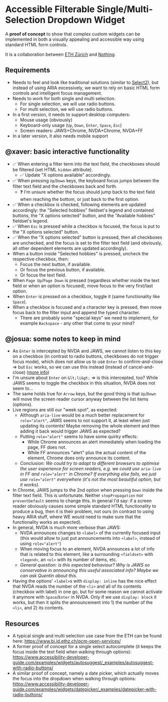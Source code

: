 # Accessible Filterable Single/Multi-Selection Dropdown Widget

A **proof of concept** to show that complex custom widgets can be implemented in both a visually appealing and accessible way using standard HTML form controls.

It is a collaboration between [ETH Zürich](https://ethz.ch) and [Nothing](https://www.nothing.ch).

## Requirements

- Needs to feel and look like traditional solutions (similar to [Select2](https://select2.org/getting-started/basic-usage)), but instead of using ARIA excessively, we want to rely on basic HTML form controls and intelligent focus management.
- Needs to work for both single and multi selection.
    - For single selection, we will use radio buttons.
    - For multi selection, we will use radio buttons.
- In a first version, it needs to support desktop computers:
    - Mouse usage (obviously)
    - Keyboard-only usage (`Up`, `Down`, `Enter`, `Space`, `Esc`)
    - Screen readers: JAWS+Chrome, NVDA+Chrome, NVDA+FF
- In a later version, it also needs mobile support

## @xaver: basic interactive functionality

- ✅ When entering a filter term into the text field, the checkboxes should be filtered (set HTML `hidden` attribute).
    - ✅ Update "X options available" accordingly.
- ✅ When pressing `Up`/`Down` keys, the keyboard focus jumps between the filter text field and the checkboxes back and forth.
    - ❓ I'm unsure whether the focus should jump back to the text field when reaching the bottom, or just back to the first option.
- ✅ When a checkbox is checked, following elements are updated accordingly: the "Selected hobbies" fieldset's legend and contained buttons, the "X options selected" button, and the "Available hobbies" fieldset's legend.
- ✅ When `Esc` is pressed while a checkbox is focused, the focus is put to the "X options selected" button.
- ✅ When the "X options selected" button is pressed, then all checkboxes are unchecked, and the focus is set to the filter text field (and obviously, all other dependent elements are updated accordingly).
- When a button inside "Selected hobbies" is pressed, uncheck the respective checkbox, then:
    - Focus the next button, if available.
    - Or focus the previous button, if available.
    - Or focus the text field.
- When `Page Up`/`Page Down` is pressed (regardless whether inside the text field or when an option is focused), move focus to the very first/last option.
- When `Enter` is pressed on a checkbox, toggle it (same functionality like `Space`).
- When a checkbox is focused and a character key is pressed, then move focus back to the filter input and append the typed character.
    - There are probably some "special keys" we need to implement, for example `Backspace` - any other that come to your mind?

## @josua: some notes to keep in mind

- As `Enter` is intercepted by NVDA and JAWS, we cannot listen to this key on a checkbox (in contrast to radio buttons, checkboxes do not trigger focus mode), which does not allow us to use `Enter` to confirm-and-close => but `Esc` works, so we can use this instead (instead of cancel-and-close) (<a href="https://stackoverflow.com/questions/71040122">more info</a>)
- I'm unsure about `Enter` on `&lt;li&gt;` => is this intercepted, too? While JAWS seems to toggle the checkbox in this situation, NVDA does not seem to...
- The same holds true for `Arrow` keys, but the good thing is that `Up`/`Down` will move the screen reader cursor anyway between the list items (options).
- Live regions are still our "week spot", as expected:
    - Although `aria-live` would be a much better replacement for `role="alert"`, JAWS seems to not support it, at least when just updating its contents! Maybe removing the whole element and then adding it back would trigger JAWS as expected?
    - Putting `role="alert"` seems to have some quirky effects:
        - While Chrome announces an alert immediately when loading the page, FF does not.
        - While FF announces "alert" plus the actual content of the element, Chrome does only announce its content.
    - _Conclusion: We could try to adapt to different browsers to optimise the user experience for screen readers, e.g. we could use `aria-live` in FF and `role="alert"` in Chrome? If everything else fails, we just use `role="alert"` everywhere (it's not the most beautiful option, but it works)._
- In Chrome, JAWS jumps to the 2nd option when pressing `Down` inside the filter text field. This is unfortunate. Neither `stopPropagation` nor `preventDefault` seems to change this. In general I'd say: if a screen reader obviously causes some simple standard HTML functionality to produce a bug, then it is their problem, not ours (in contrast to using heavy ARIA stuff, where WE would need to make sure that the functionality works as expected).
- In general, NVDA is much more verbose than JAWS:
    - NVDA announces changes to `<label>` of the currently focused input (this would allow to just put announcements into `<label>`, instead of using `role="alert"`)
    - When moving focus to an element, NVDA announces a lot of info that is related to this element, like a surrounding `<fieldset>` with `<legend>`, an `<ol>` with its number of items, etc.
    - _General question: is this expected behaviour? Why is JAWS so conservative in announcing this useful associated info? Maybe we can ask Quentin about this._
- Having the options' `<label>`s with `display: inline` has the nice effect that NVDA reads the number of the `<li>` and all of its contents (checkbox with label) in one go, but for some reason we cannot activate it anymore with `Space`/`Enter` in NVDA. Only if we use `display: block` it works, but then it splits the announcement into 1) the number of the `<li>`, and 2) its contents.

## Resources

- A typical single and multi selection use case from the ETH can be found here: https://www.bi.id.ethz.ch/pcm-open-services/
- A former proof of concept for a single select autocomplete (it keeps the focus inside the text field when walking through options): https://www.accessibility-developer-guide.com/examples/widgets/autosuggest/_examples/autosuggest-with-radio-buttons/
- A similar proof of concept, namely a date picker, which actually moves the focus into the dropdown when walking through options: https://www.accessibility-developer-guide.com/examples/widgets/datepicker/_examples/datepicker-with-radio-buttons/